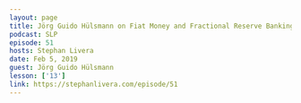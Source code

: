 ```yaml
---
layout: page
title: Jörg Guido Hülsmann on Fiat Money and Fractional Reserve Banking
podcast: SLP
episode: 51
hosts: Stephan Livera
date: Feb 5, 2019
guest: Jörg Guido Hülsmann
lesson: ['13']
link: https://stephanlivera.com/episode/51
---
```


